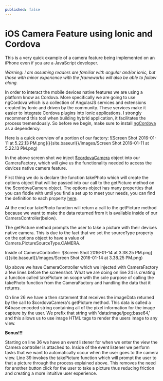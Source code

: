 ```yaml
---
published: false
---
```




# iOS Camera Feature using Ionic and Cordova #
This is a very quick example of a camera feature being implemented on an iPhone even if you are a JavaScript developer.

_Warning: I am assuming readers are familiar with angular and/or ionic, but those with minor experience with the frameworks will also be able to follow along._

In order to interact the mobile devices native features we are using a platform know as Cordova. More specifically we are going to use ngCordova which is a collection of AngularJS services and extensions created by Ionic and driven by the community. These services make it easier to integrate Cordova plugins into Ionic applications. I strongly recommend this tool when building hybrid application, it facilitates the process tremendously. So before we begin, make sure to install [ngCordova](http://ngcordova.com/) as a dependency.

Here is a quick overview of a portion of our factory:
![Screen Shot 2016-01-11 at 5.22.13 PM.png]({{site.baseurl}}/images/Screen Shot 2016-01-11 at 5.22.13 PM.png)

In the above screen shot we inject [$cordovaCamera](http://ngcordova.com/docs/plugins/camera/) object into our CameraFactory, which will give us the functionality needed to access the devices native camera feature.

First thing we do is declare the function takePhoto which will create the options object that will be passed into our call to the getPicture method on the $cordovaCamera object. The options object has many properties that you can fiddle with until you find a set up to meet your needs, you can find the definition to each property [here](http://ngcordova.com/docs/plugins/camera/).

At the end our takePhoto function will return a call to the getPicture method because we want to make the data returned from it is available inside of our CameraController(below).

The getPicture method prompts the user to take a picture with their devices native camera. This is due to the fact that we set the sourceType property on the options object to have a value of Camera.PictureSourceType.CAMERA.

 Inside of CameraController: 
![Screen Shot 2016-01-14 at 3.38.25 PM.png]({{site.baseurl}}/images/Screen Shot 2016-01-14 at 3.38.25 PM.png)

Up above we have CameraController which we injected with CameraFactory a few lines before the screenshot. What we are doing on line 24 is creating a function called takePicture on scope with the sole purpose of calling the takePhoto function from the CameraFactory and handling the data that it returns. 

On line 26 we have a then statement that receives the imageData returned by the call to $cordovaCamera's getPicture method. This data is called a 64base encoded string containing all of the pixel information for the image capture by the user. We prefix that string with 'data:image/jpeg;base64,' and this allows us to use image HTML tags to render the users image to any view.


**Bonus!!!**

Starting on line 36 we have an event listener for when we enter the view the Camera controller is attached to. Inside of the event listener we perform tasks that we want to automatically occur when the user goes to the camera view. Line 39 invokes the takePicture function which will prompt the user to that a picture through the process explained above. This removes the need for another button click for the user to take a picture thus reducing friction and creating a more intuitive user experience.

